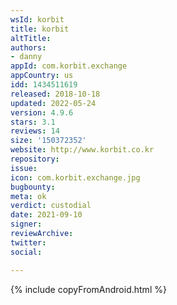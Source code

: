 ```yaml
---
wsId: korbit
title: korbit
altTitle: 
authors:
- danny
appId: com.korbit.exchange
appCountry: us
idd: 1434511619
released: 2018-10-18
updated: 2022-05-24
version: 4.9.6
stars: 3.1
reviews: 14
size: '150372352'
website: http://www.korbit.co.kr
repository: 
issue: 
icon: com.korbit.exchange.jpg
bugbounty: 
meta: ok
verdict: custodial
date: 2021-09-10
signer: 
reviewArchive: 
twitter: 
social: 

---
```


{% include copyFromAndroid.html %}
